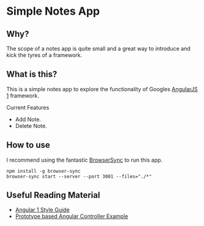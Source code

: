 # Simple Notes App

## Why?

The scope of a notes app is quite small and a great way to introduce and kick the tyres of a framework.

## What is this?

This is a simple notes app to explore the functionality of Googles [AngularJS 1](http://angularjs.org) framework.

Current Features

- Add Note.
- Delete Note.

## How to use

I recommend using the fantastic [BrowserSync](https://browsersync.io/) to run this app.

```
npm install -g browser-sync
browser-sync start --server --port 3001 --files="./*"
```

## Useful Reading Material

- [Angular 1 Style Guide](https://github.com/johnpapa/angular-styleguide/blob/master/a1/README.md)
- [Prototype based Angular Controller Example](https://docs.angularjs.org/api/ng/directive/ngController#example)